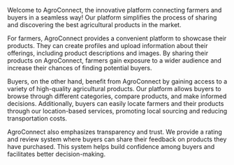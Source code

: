 Welcome to AgroConnect, the innovative platform connecting farmers and buyers in a seamless way! Our platform simplifies the process of sharing and discovering the best agricultural products in the market.

For farmers, AgroConnect provides a convenient platform to showcase their products. They can create profiles and upload information about their offerings, including product descriptions and images. By sharing their products on AgroConnect, farmers gain exposure to a wider audience and increase their chances of finding potential buyers.

Buyers, on the other hand, benefit from AgroConnect by gaining access to a variety of high-quality agricultural products. Our platform allows buyers to browse through different categories, compare products, and make informed decisions. Additionally, buyers can easily locate farmers and their products through our location-based services, promoting local sourcing and reducing transportation costs.

AgroConnect also emphasizes transparency and trust. We provide a rating and review system where buyers can share their feedback on products they have purchased. This system helps build confidence among buyers and facilitates better decision-making.
